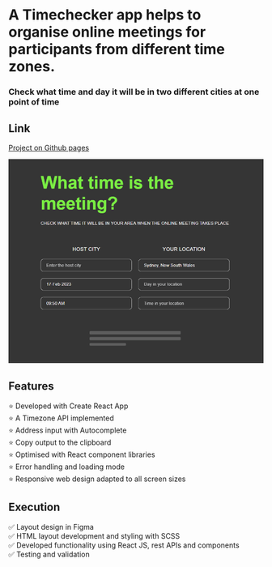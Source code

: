 # A Timechecker app helps to organise online meetings for participants from different time zones. 
### Check what time and day it will be in two different cities at one point of time

## Link
[Project on Github pages](https://tatianamoseeva.github.io/timechecker/)

![screenshot](timechecker.gif)

## Features 
:star: Developed with Create React App  
:star: A Timezone API implemented  
:star: Address input with Autocomplete  
:star: Copy output to the clipboard  
:star: Optimised with React component libraries  
:star: Error handling and loading mode  
:star: Responsive web design adapted to all screen sizes  
 

## Execution

:white_check_mark: Layout design in Figma  
:white_check_mark: HTML layout development and styling with SCSS  
:white_check_mark: Developed functionality using React JS, rest APIs and components  
:white_check_mark: Testing and validation  
